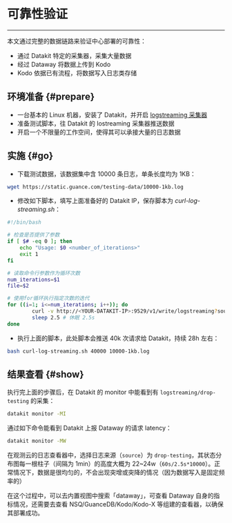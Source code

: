# 可靠性验证
---

本文通过完整的数据链路来验证中心部署的可靠性：

- 通过 Datakit 特定的采集器，采集大量数据
- 经过 Dataway 将数据上传到 Kodo
- Kodo 依据已有流程，将数据写入日志类存储


## 环境准备 {#prepare}

- 一台基本的 Linux 机器，安装了 Datakit，并开启 [logstreaming 采集器](../integrations/logstreaming.md)
- 准备测试脚本，往 Datakit 的 lostreaming 采集器推送数据
- 开启一个不限量的工作空间，使得其可以承接大量的日志数据

## 实施 {#go}

- 下载测试数据，该数据集中含 10000 条日志，单条长度均为 1KB：

```bash
wget https://static.guance.com/testing-data/10000-1kb.log
```

- 修改如下脚本，填写上面准备好的 Datakit IP，保存脚本为 *curl-log-streaming.sh*：

```bash
#!/bin/bash

# 检查是否提供了参数
if [ $# -eq 0 ]; then
    echo "Usage: $0 <number_of_iterations>"
    exit 1
fi

# 读取命令行参数作为循环次数
num_iterations=$1
file=$2

# 使用for循环执行指定次数的迭代
for ((i=1; i<=num_iterations; i++)); do
		curl -v http://<YOUR-DATAKIT-IP>:9529/v1/write/logstreaming?source=drop-testing --data-binary "@$2"
        sleep 2.5 # 休眠 2.5s
done
```

- 执行上面的脚本，此处脚本会推送 40k 次请求给 Datakit，持续 28h 左右：

```bash
bash curl-log-streaming.sh 40000 10000-1kb.log
```

## 结果查看 {#show}

执行完上面的步骤后，在 Datakit 的 monitor 中能看到有 `logstreaming/drop-testing` 的采集：

```bash
datakit monitor -MI
```

通过如下命令能看到 Datakit 上报 Dataway 的请求 latency：

```bash
datakit monitor -MW
```

在观测云的日志查看器中，选择日志来源（`source`）为 `drop-testing`，其状态分布图每一根柱子（间隔为 1min）的高度大概为 22~24w（`60s/2.5s*10000`）。正常情况下，数据是很均匀的，不会出现突增或突降的情况（因为数据写入是固定频率的）

在这个过程中，可以去内置视图中搜索「dataway」，可查看 Dataway 自身的指标情况，还需要去查看 NSQ/GuanceDB/Kodo/Kodo-X 等组建的查看器，以确保其部署成功。
